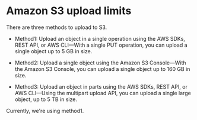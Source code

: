 # Amazon S3 upload limits

There are three methods to upload to S3.

- Method1: Upload an object in a single operation using the AWS SDKs, REST API, or AWS CLI—With a single PUT operation, you can upload a single object up to 5 GB in size.

- Method2: Upload a single object using the Amazon S3 Console—With the Amazon S3 Console, you can upload a single object up to 160 GB in size.

- Method3: Upload an object in parts using the AWS SDKs, REST API, or AWS CLI—Using the multipart upload API, you can upload a single large object, up to 5 TB in size.

Currently, we're using method1.
